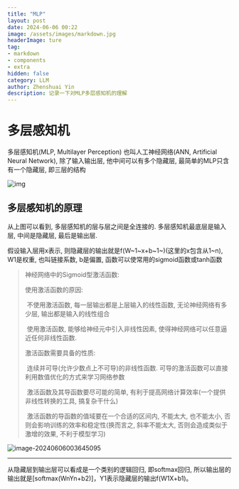 ```yaml
---
title: "MLP"
layout: post
date: 2024-06-06 00:22
image: /assets/images/markdown.jpg
headerImage: ture
tag:
- markdown
- components
- extra
hidden: false
category: LLM
author: Zhenshuai Yin
description: 记录一下对MLP多层感知机的理解
---
```


# 多层感知机

多层感知机(MLP, Multilayer Perception) 也叫人工神经网络(ANN, Artificial Neural Network), 除了输入输出层, 他中间可以有多个隐藏层, 最简单的MLP只含有一个隐藏层, 即三层的结构

![img](https://tuchuang-yzs.oss-cn-beijing.aliyuncs.com/20190623203530221.png)

## 多层感知机的原理

从上图可以看到, 多层感知机的层与层之间是全连接的. 多层感知机最底层是输入层, 中间是隐藏层, 最后是输出层. 

假设输入层用x表示, 则隐藏层的输出就是f(W~1~x+b~1~)(这里的x包含从1~n), W1是权重, 也叫链接系数, b是偏置, 函数可以使常用的sigmoid函数或tanh函数

> 神经网络中的Sigmoid型激活函数:
>
> 使用激活函数的原因:
>
> ​	不使用激活函数, 每一层输出都是上层输入的线性函数, 无论神经网络有多少层, 输出都是输入的线性组合
>
> ​	使用激活函数, 能够给神经元中引入非线性因素, 使得神经网络可以任意逼近任何非线性函数.
>
> 激活函数需要具备的性质:
>
> ​	连续并可导(允许少数点上不可导)的非线性函数. 可导的激活函数可以直接利用数值优化的方式来学习网络参数
>
> ​	激活函数及其导函数要尽可能的简单, 有利于提高网络计算效率(一个提供非线性转换的工具, 搞复杂干什么)
>
> ​	激活函数的导函数的值域要在一个合适的区间内, 不能太大, 也不能太小, 否则会影响训练的效率和稳定性(换而言之, 斜率不能太大, 否则会造成类似于激增的效果, 不利于模型学习)

![image-20240606003645095](https://tuchuang-yzs.oss-cn-beijing.aliyuncs.com/image-20240606003645095.png)

---

从隐藏层到输出层可以看成是一个类别的逻辑回归, 即softmax回归, 所以输出层的输出就是[softmax(WnYn+b2)]，Y1表示隐藏层的输出f(W1X+b1)。





















